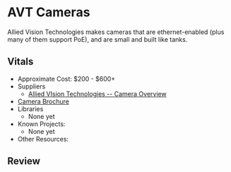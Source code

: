 # AVT Cameras

Allied Vision Technologies makes cameras that are ethernet-enabled (plus many of them support PoE), and are small and built like tanks.  

## Vitals
* Approximate Cost: $200 - $600+
* Suppliers
    * [Allied VIsion Technologies -- Camera Overview](http://www.alliedvisiontec.com/us/products/cameras.html)
* [Camera Brochure](http://www.alliedvisiontec.com/fileadmin/content/PDF/Products/Brochure/Big_Family/ALL_Brochure_Cameras_V8.0.8_en.pdf)
* Libraries
    * None yet
* Known Projects:
    * None yet
* Other Resources:

## Review
